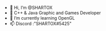 - 👋 Hi, I’m @SHARTOX
- 👀 C++ & Java Graphic and Games Developer
- 🌱 I’m currently learning OpenGL
- 📫 Discord :"SHARTOX#5425"
